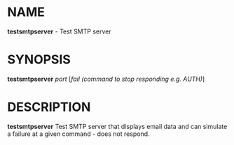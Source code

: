 # NAME
**testsmtpserver** - Test SMTP server

# SYNOPSIS
**testsmtpserver**
*port*
[*fail (command to stop responding e.g. AUTH)*]

# DESCRIPTION
**testsmtpserver**
Test SMTP server that displays email data and can simulate a failure at a given command - does not respond.
